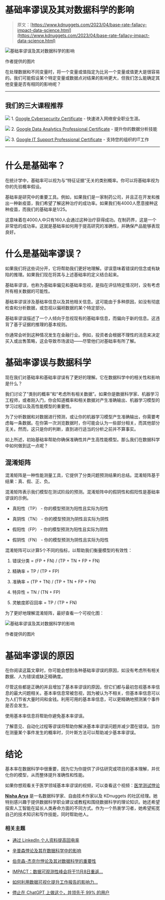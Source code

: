 # 基础率谬误及其对数据科学的影响

> 原文：[https://www.kdnuggets.com/2023/04/base-rate-fallacy-impact-data-science.html](https://www.kdnuggets.com/2023/04/base-rate-fallacy-impact-data-science.html)

![基础率谬误及其对数据科学的影响](../Images/8c1dccfc0b79f71cb599f0f8b4fcf265.png)

作者提供的图片

在处理数据和不同变量时，将一个变量或值指定为比另一个变量或值更大是很容易的。我们可能假设某个特定变量或数据点对结果的影响更大，但我们怎么能确定其他变量是否有相同的影响呢？

* * *

## 我们的三大课程推荐

![](../Images/0244c01ba9267c002ef39d4907e0b8fb.png) 1\. [Google Cybersecurity Certificate](https://www.kdnuggets.com/google-cybersecurity) - 快速进入网络安全职业生涯。

![](../Images/e225c49c3c91745821c8c0368bf04711.png) 2\. [Google Data Analytics Professional Certificate](https://www.kdnuggets.com/google-data-analytics) - 提升你的数据分析技能

![](../Images/0244c01ba9267c002ef39d4907e0b8fb.png) 3\. [Google IT Support Professional Certificate](https://www.kdnuggets.com/google-itsupport) - 支持您的组织的IT工作

* * *

# 什么是基础率？

在统计学中，基础率可以视为与“特征证据”无关的类别概率。你可以将基础率视为你的先验概率假设。

基础率是研究中的重要工具。例如，如果我们是一家制药公司，并且正在开发和推出一种新疫苗，我们希望了解这种治疗的成功率。如果我们有4000人愿意接种这种疫苗，而我们的基础率是1/25。

这意味着在4000人中只有160人会通过这种治疗获得成功。在制药界，这是一个非常低的成功率。这就是基础率如何用于提高研究的准确性，并确保产品能够表现良好。

# 什么是基础率谬误？

如果我们将这些词分开，它将帮助我们更好地理解。谬误意味着错误的信念或有缺陷的推理。如果我们现在将其与上述基础率的定义结合起来。

基础率谬误，也称为基础率偏见和基础率忽视，是指在评估特定情况时，没有考虑所有相关数据的可能性。

基础率谬误涉及基础率信息以及其他相关信息。这可能由于多种原因，如没有彻底检查和分析数据，或忽视以偏袒数据的某个特定部分。

基础率谬误描述了一个人倾向于忽视现有的基础率信息，而偏向于新的信息。这违背了基于证据的推理的基本规则。

你通常会听到这种情况发生在金融行业。例如，投资者会根据不理性的消息来决定买入或出售策略，这会导致市场波动——尽管他们对基础率有所了解。

# 基础率谬误与数据科学

现在我们对基础率和基础率谬误有了更好的理解。它在数据科学中的相关性和影响是什么？

我们讨论了“类别的概率”和“考虑所有相关数据”。如果你是数据科学家、机器学习工程师，或者刚入门，你会知道概率和相关数据对产生准确输出、机器学习模型的学习过程以及高性能模型的重要性。

为了分析数据和对数据进行预测，或让你的机器学习模型产生准确输出，你需要考虑每一条数据。在你第一次浏览数据时，你可能会认为一些部分相关，而其他部分无关。然而，这只是你的判断，直到进行适当的分析之前并不算事实。

如上所述，初始基础率帮助你确保准确性并产生高性能模型。那么我们在数据科学中如何做到这一点呢？

## 混淆矩阵

混淆矩阵是一种性能测量工具，它提供了分类问题预测结果的总结。混淆矩阵基于结果：真、假、正、负。

混淆矩阵表示我们模型在测试阶段的预测。混淆矩阵中的假阴性和假阳性是基础率谬误的示例。

+   真阳性（TP） - 你的模型预测为阳性且实际为阳性

+   真阴性（TN） - 你的模型预测为阴性且实际为阴性

+   假阳性（FP） - 你的模型预测为阳性且实际为阴性

+   假阴性（FN） - 你的模型预测为阴性且实际为阳性

混淆矩阵可以计算5个不同的指标，以帮助我们衡量模型的有效性：

1.  错误分类 = (FP + FN) / (TP + TN + FP + FN)

1.  精确率 = TP / (TP + FP)

1.  准确率 = (TP + TN) / (TP + TN + FP + FN)

1.  特异性 = TN / (TN + FP)

1.  灵敏度即召回率 = TP / (TP + FN)

为了更好地理解混淆矩阵，最好查看一个可视化图：

![基础率谬误及其对数据科学的影响](../Images/9f92c0f3b9f027b6aa3d885eeeb72b6a.png)

作者提供的图片

# 基础率谬误的原因

在你阅读这篇文章时，你可能会想到各种基础率谬误的原因，如没有考虑所有相关数据、人为错误或缺乏精确度。

尽管这些都是正确的并且增加了基本率谬误的原因，但它们都与最初忽视基本率信息的最大问题相关。基本率信息常被忽视，因为被认为不相关，但基本率信息可以为人们节省大量时间和金钱。利用可用的基本率信息，可以更精确地预测某个事件是否会发生。

使用基本率信息将帮助你避免基本率谬误。

了解意见、自动化过程等谬误将帮助你解决基本率谬误问题并减少潜在错误。当你在测量某个事件发生的概率时，贝叶斯方法可以帮助减少基本率谬误。

# 结论

基本率在数据科学中很重要，因为它为你提供了评估研究或项目的基本理解，并优化你的模型，从而整体提升准确性和性能。

如果你想观看关于医学领域基本率谬误的视频，可以查看这个视频：[医学测试悖论](https://youtu.be/lG4VkPoG3ko)

**[Nisha Arya](https://www.linkedin.com/in/nisha-arya-ahmed/)** 是一名数据科学家、自由技术作家以及 KDnuggets 的社区经理。她特别感兴趣于提供数据科学职业建议或教程和围绕数据科学的理论知识。她还希望探索人工智能在延长人类寿命方面的不同方式。作为一个热衷学习者，她希望拓宽自己的技术知识和写作技能，同时帮助他人。

### 相关主题

+   [通过 LinkedIn 个人资料提高回电率](https://www.kdnuggets.com/increase-your-callback-rate-with-a-linkedin-profile)

+   [辛普森悖论及其在数据科学中的影响](https://www.kdnuggets.com/2023/03/simpson-paradox-implications-data-science.html)

+   [伯克森-杰克尔悖论及其对数据科学的重要性](https://www.kdnuggets.com/2023/03/berksonjekel-paradox-importance-data-science.html)

+   [IMPACT：数据可观测性峰会将于11月8日重返…](https://www.kdnuggets.com/2023/10/monte-carlo-impact-the-data-observability-summit-is-back)

+   [如何利用数据可视化提升工作报告的影响力…](https://www.kdnuggets.com/2022/08/data-visualization-add-impact-work-reports-presentations.html)

+   [停止在 ChatGPT 上做这个，并领先于 99% 的用户](https://www.kdnuggets.com/2023/05/stop-chatgpt-get-ahead-99-users.html)
